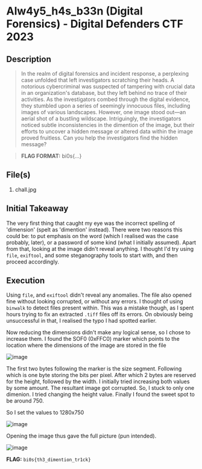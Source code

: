 # Alw4y5_h4s_b33n (Digital Forensics) - Digital Defenders CTF 2023

## Description
> In the realm of digital forensics and incident response, a perplexing case unfolded that left investigators scratching their heads. A notorious cybercriminal was suspected of tampering with crucial data in an organization's database, but they left behind no trace of their activities. As the investigators combed through the digital evidence, they stumbled upon a series of seemingly innocuous files, including images of various landscapes. However, one image stood out—an aerial shot of a bustling wildscape. Intriguingly, the investigators noticed subtle inconsistencies in the dimention of the image, but their efforts to uncover a hidden message or altered data within the image proved fruitless. Can you help the investigators find the hidden message?

> **FLAG FORMAT:** bi0s{...}

## File(s)
1. chall.jpg

## Initial Takeaway
The very first thing that caught my eye was the incorrect spelling of 'dimension' (spelt as 'dimention' instead). There were two reasons this could be: to put emphasis on the word (which I realised was the case probably, later), or a password of some kind (what I initially assumed).
Apart from that, looking at the image didn't reveal anything. I thought I'd try using `file`, `exiftool`, and some steganography tools to start with, and then proceed accordingly.

## Execution
Using `file`, and `exiftool` didn't reveal any anomalies. The file also opened fine without looking corrupted, or without any errors.
I thought of using `binwalk` to detect files present within. This was a mistake though, as I spent hours trying to fix an extracted `.tiff` files off its errors.
On obviously being unsuccessful in that, I realised the typo I had spotted earlier.

Now reducing the dimensions didn't make any logical sense, so I chose to increase them. I found the SOF0 (0xFFC0) marker which points to the location where the dimensions of the image are stored in the file
  
![image](https://github.com/ghost-1608/CTF-Write-Ups/assets/64543976/0aebf727-7da4-4472-bc49-ff774bbafb14)

The first two bytes following the marker is the size segment. Following which is one byte storing the bits per pixel. After which 2 bytes are reserved for the height, followed by the width.
I initially tried increasing both values by some amount. The resultant image got corrupted. So, I stuck to only one dimenion. I tried changing the height value.
Finally I found the sweet spot to be around 750.

So I set the values to 1280x750
  
![image](https://github.com/ghost-1608/CTF-Write-Ups/assets/64543976/ca8ed3b6-ac5d-49b3-bf99-9280646a3562)

Opening the image thus gave the full picture (pun intended).
  
![image](https://github.com/ghost-1608/CTF-Write-Ups/assets/64543976/758063b0-0115-4243-a2a6-6a83b359b6f1)

  
**FLAG:** `bi0s{th3_dimention_tr1ck}`

